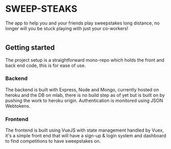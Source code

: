 # **SWEEP-STEAKS**

The app to help you and your friends play sweepstakes long distance, no longer will you be stuck playing with just your co-workers!

#
## Getting started

The project setup is a straightforward mono-repo which holds the front and back end code, this is for ease of use.

### **Backend**
The backend is built with Express, Node and Mongo, currently hosted on heroku and the DB on mlab, there is no build step as of yet but is built on by pushing the work to heroku origin. Authentication is monitored using JSON Webtokens.

### **Frontend**
The frontend is built using VueJS with state management handled by Vuex, it's a simple front end that will have a sign-up & login system and dashboard to find competitions to have sweepstakes on.
